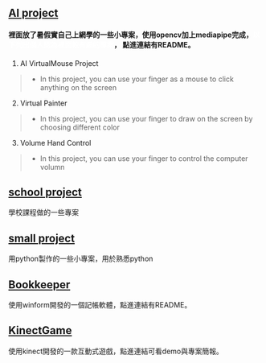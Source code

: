 <!--
**B11115019/B11115019** is a ✨ _special_ ✨ repository because its `README.md` (this file) appears on your GitHub profile.

Here are some ideas to get you started:

- 🔭 I’m currently working on ...
- 🌱 I’m currently learning ...
- 👯 I’m looking to collaborate on ...
- 🤔 I’m looking for help with ...
- 💬 Ask me about ...
- 📫 How to reach me: ...
- 😄 Pronouns: ...
- ⚡ Fun fact: ...
-->
## [AI project](https://github.com/B11115019/Ryan-code/tree/main/AI_project)
#### 裡面放了暑假實自己上網學的一些小專案，使用opencv加上mediapipe完成，<span style="color: white;">以下列出個人認為裡面較有趣的專案</span>， 點進連結有README。
1. AI VirtualMouse Project
> - In this project, you can use your finger as a mouse to click anything on the screen
2. Virtual Painter
> - In this project, you can use your finger to draw on the screen by choosing different color
3. Volume Hand Control
> - In this project, you can use your finger to control the computer volumn
## [school project](https://github.com/B11115019/Ryan-code/tree/main/School_project)
學校課程做的一些專案
## [small project](https://github.com/B11115019/Ryan-code/tree/main/small%20project)
用python製作的一些小專案，用於熟悉python
## [Bookkeeper](https://github.com/B11115019/Bookkeeper)
使用winform開發的一個記帳軟體，點進連結有README。
## [KinectGame](https://github.com/B11115019/kinectGame)
使用kinect開發的一款互動式遊戲，點進連結可看demo與專案簡報。
